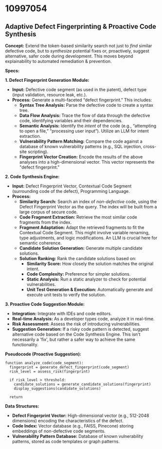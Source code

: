 # 10997054

## Adaptive Defect Fingerprinting & Proactive Code Synthesis

**Concept:** Extend the token-based similarity search not just to *find* similar defective code, but to *synthesize* potential fixes or, proactively, suggest alternative, safer code during development. This moves beyond explainability to automated remediation & prevention.

**Specs:**

**1. Defect Fingerprint Generation Module:**

*   **Input:** Defective code segment (as used in the patent), defect type (input validation, resource leak, etc.).
*   **Process:**  Generate a multi-faceted “defect fingerprint.”  This includes:
    *   **Syntax Tree Analysis:** Parse the defective code to create a syntax tree.
    *   **Data Flow Analysis:** Trace the flow of data through the defective code, identifying variables and their dependencies.
    *   **Semantic Analysis:** Identify the *intent* of the code (e.g., “attempting to open a file,” “processing user input”). Utilize an LLM for intent extraction.
    *   **Vulnerability Pattern Matching:** Compare the code against a database of known vulnerability patterns (e.g., SQL injection, cross-site scripting).
    *   **Fingerprint Vector Creation:**  Encode the results of the above analyses into a high-dimensional vector. This vector represents the "defect fingerprint."

**2.  Code Synthesis Engine:**

*   **Input:**  Defect Fingerprint Vector, Contextual Code Segment (surrounding code of the defect), Programming Language.
*   **Process:**
    *   **Similarity Search:** Search an index of *non-defective* code, using the Defect Fingerprint Vector as the query. The index will be built from a large corpus of secure code.
    *   **Code Fragment Extraction:** Retrieve the most similar code fragments from the index.
    *   **Fragment Adaptation:**  Adapt the retrieved fragments to fit the Contextual Code Segment. This might involve variable renaming, type adjustments, and logic modifications.  An LLM is crucial here for semantic coherence.
    *   **Candidate Solution Generation:** Generate multiple candidate solutions.
    *   **Solution Ranking:** Rank the candidate solutions based on:
        *   **Similarity Score:** How closely the solution matches the original intent.
        *   **Code Complexity:**  Preference for simpler solutions.
        *   **Static Analysis:** Run a static analyzer to check for potential vulnerabilities.
        *   **Unit Test Generation & Execution:**  Automatically generate and execute unit tests to verify the solution.

**3. Proactive Code Suggestion Module:**

*   **Integration:** Integrate with IDEs and code editors.
*   **Real-time Analysis:** As a developer types code, analyze it in real-time.
*   **Risk Assessment:** Assess the risk of introducing vulnerabilities.
*   **Suggestion Generation:** If a risky code pattern is detected, suggest alternative code based on the Code Synthesis Engine. This isn't necessarily a 'fix', but rather a safer way to achieve the same functionality.

**Pseudocode (Proactive Suggestion):**

```
function analyze_code(code_segment):
  fingerprint = generate_defect_fingerprint(code_segment)
  risk_level = assess_risk(fingerprint)

  if risk_level > threshold:
    candidate_solutions = generate_candidate_solutions(fingerprint)
    display_suggestions(candidate_solutions)

  return
```

**Data Structures:**

*   **Defect Fingerprint Vector:**  High-dimensional vector (e.g., 512-2048 dimensions) encoding the characteristics of the defect.
*   **Code Index:**  Vector database (e.g., FAISS, Pinecone) storing embeddings of non-defective code segments.
*   **Vulnerability Pattern Database:**  Database of known vulnerability patterns, stored as code templates or graph patterns.